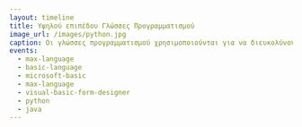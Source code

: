 ```yaml
---
layout: timeline 
title: Υψηλού επιπέδου Γλώσσες Προγραμματισμού 
image_url: /images/python.jpg
caption: Οι γλώσσες προγραμματισμού χρησιμοποιούνται για να διευκολύνουν την οργάνωση και διαχείριση πληροφοριών, αλλά και για την ακριβή διατύπωση αλγορίθμων. Ορισμένοι ειδικοί χρησιμοποιούν τον όρο γλώσσα προγραμματισμού μόνο για τυπικές γλώσσες που μπορούν να εκφράσουν όλους τους πιθανούς αλγορίθμους. 
events:
  - max-language
  - basic-language
  - microsoft-basic
  - max-language
  - visual-basic-form-designer
  - python
  - java
---
```

